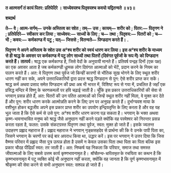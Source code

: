 **त आत्मसर्गं तं कायं पितर: प्रतिपेदिरे ।** **साध्येवयश्च पितृवयश्च कवयो यद्वितन्वते ॥ ४३॥** 

**शब्दार्थ** 

**ते—** **वे** **; आत्म-सर्गम्—** **उनके अस्तित्व का स्रोत** **; तम्—** **उस** **; कायम्—** **शरीर को** **; पितर:—** **पितृगण ने** **; प्रतिपेदिरे—** **स्वीकार कर लिया** **; साध्येवय:—** **साध्यों के लिए** **; च—** **तथा** **; पितृवय:—** **पितरों को** **; च—** **भी** **; कवय:—** **कर्मकाण्ड में** **पटु** **; यत्—** **जिससे** **; वितन्वते—** **पिण्डदान करते हैं।** **.** 

**पितृगण ने अपने अस्तित्व के स्रोत उस अ²श्य शरीर को स्वयं धारण कर लिया।** **इस अ²श्य शरीर के माध्यम से ही श्राद्ध के अवसर पर कर्मकाण्ड में पटु लोग साध्यों** **तथा पितरों (दिवंगत पूर्वजों के रूप में) को पिण्डदान करते हैं।** **तात्पर्य :** श्राद्ध एक कर्मकाण्ड है, जिसे वेदों के अनुयायी मानते हैं। प्रतिवर्ष पन्द्रह दिनों (एक पक्ष) का एक अवसर आता है जब कर्मकाण्डी धाॢमक लोग दिवंगत आत्माओं को भेंटें, प्रदान करने के नियम का पालन करते हैं। अत: वे पितृगण तथा पूर्वज जो किन्हीं कारणों से भौतिक सुख भोगने के लिए स्थूल शरीर धारण नहीं कर सके, अपने उत्तराधिकारियों द्वारा प्रदत्त श्राद्ध पिण्डदान से पुन: ऐसे शरीर प्राप्त कर सकें। श्राद्ध कर्म अथवा प्रसाद समेत पिण्डदान की प्रथा अब भी भारत में, विशिष्ट रूप से गया में, प्रचलित है जहाँ एक प्रसिद्ध मन्दिर में विष्णु के चरणकमलों पर हवि चढ़ाई जाती है। चूँकि इस प्रकार उत्तराधिकारियों की सेवा से भगवान् प्रसन्न होते हैं, अत: पितरों की उन पतित आत्माओं को जिन्हें स्थूल शरीर नहीं मिला, वे मुक्त कर देते हैं और पुन: शरीर धारण करके आत्मोन्नति करने के लिए उन पर अनुग्रह करते हैं। दुर्भाग्यवश माया के वशीभूत होकर बद्धजीव अपने इस प्रकार प्राप्त शरीर का उपयोग इन्द्रियतृप्ति के लिए करता है और वह यह भूल जाता है कि ऐसे कर्म से उसे पुन: अ²श्य शरीर धारण करना पड़ सकता है। भगवान् के भक्त अथवा कृष्ण-भावनाभावित मनुष्य को श्राद्ध जैसे अनुष्ठान नहीं करने पड़ते क्योंकि वह परमेश्वर को निरन्तर प्रसन्न करता रहता है, फलत: उसके संकटग्रस्त पितृगण तथा पूर्वज, स्वत: मुक्त हो जाते हैं। इसके ज्वलन्त उदाहरण प्रह्लाद महाराज हैं। प्रह्लाद महाराज ने भगवान् नृङ्क्षसहदेव से प्रार्थना की कि वे उनके पापी पिता का, जिसने भगवान् के चरणों पर कई बार अपराध किया था, उद्धार करें। इस पर भगवान् ने उत्तर दिया कि जिस वैष्णव परिवार में प्रह्लाद जैसा पुत्र उत्पन्न होता है उसमें न केवल उसका पिता तथा पिता का पिता बल्कि इस प्रकार चौदह पीढिय़ाँ स्वत: तर जाती हैं। अत: निष्कर्ष यह निकला कि परिवार, समाज तथा समस्त जीवात्माओं के लिए सबसे उत्तम कार्य कृष्णभावनामृत है। *श्रीचैतन्य-चरितामृत* के रचयिता का कथन है कि कृष्णभावनामृत में पटु व्यक्ति कोई भी अनुष्ठान नहीं करता, क्योंकि वह जानता है कि पूर्ण कृष्णभावनामृत में श्रीकृष्ण की सेवा करने से सभी अनुष्ठान स्वत: सश्पन्न हो जाते हैं।  